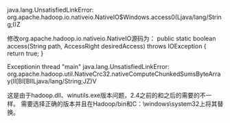 
java.lang.UnsatisfiedLinkError: org.apache.hadoop.io.nativeio.NativeIO$Windows.access0(Ljava/lang/String;I)Z

修改org.apache.hadoop.io.nativeio.NativeIO源码为：
public static boolean access(String path, AccessRight desiredAccess)
        throws IOException {
    return true;
}

Exceptionin thread "main" java.lang.UnsatisfiedLinkError:
org.apache.hadoop.util.NativeCrc32.nativeComputeChunkedSumsByteArray(II[BI[BIILjava/lang/String;JZ)V

这是由于hadoop.dll、winutils.exe版本问题，2.4之前的和之后的需要的不一样。
需要选择正确的版本并且在Hadoop/bin和C：\windows\system32上将其替换。

